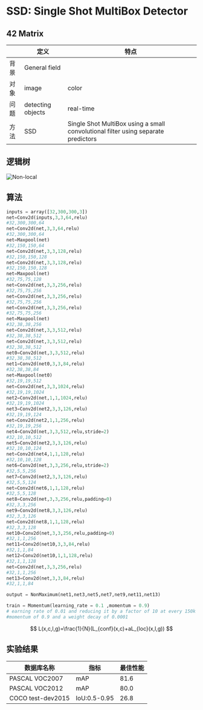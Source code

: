 # SSD: Single Shot MultiBox Detector    
## 42 Matrix

|      | 定义              | 特点                                                         |
| ---- | ----------------- | ------------------------------------------------------------ |
| 背景 | General field     |                                                              |
| 对象 | image             | color                                                        |
| 问题 | detecting objects | real-time                                                    |
| 方法 | SSD               | Single Shot  MultiBox   using a small convolutional filter   using separate predictors |

## 逻辑树

![Non-local](D:\work_DL\论文阅读\Non-local.PNG)

## 算法

```python
inputs = array([32,300,300,3])
net=Conv2d(inputs,3,3,64,relu)
#32,300,300,64
net=Conv2d(net,3,3,64,relu)
#32,300,300,64
net=Maxpool(net)
#32,150,150,64
net=Conv2d(net,3,3,128,relu)
#32,150,150,128
net=Conv2d(net,3,3,128,relu)
#32,150,150,128
net=Maxpool(net)
#32,75,75,128
net=Conv2d(net,3,3,256,relu)
#32,75,75,256
net=Conv2d(net,3,3,256,relu)
#32,75,75,256
net=Conv2d(net,3,3,256,relu)
#32,75,75,256
net=Maxpool(net)
#32,38,38,256
net=Conv2d(net,3,3,512,relu)
#32,38,38,512
net=Conv2d(net,3,3,512,relu)
#32,38,38,512
net0=Conv2d(net,3,3,512,relu)
#32,38,38,512
net1=Conv2d(net0,3,3,84,relu)
#32,38,38,84
net=Maxpool(net0)
#32,19,19,512
net=Conv2d(net,3,3,1024,relu)
#32,19,19,1024
net2=Conv2d(net,1,1,1024,relu)
#32,19,19,1024
net3=Conv2d(net2,3,3,126,relu)
#32,19,19,124
net=Conv2d(net2,1,1,256,relu)
#32,19,19,256
net4=Conv2d(net,3,3,512,relu,stride=2)
#32,10,10,512
net5=Conv2d(net2,3,3,126,relu)
#32,10,10,124
net=Conv2d(net4,1,1,128,relu)
#32,10,10,128
net6=Conv2d(net,3,3,256,relu,stride=2)
#32,5,5,256
net7=Conv2d(net2,3,3,126,relu)
#32,5,5,124
net=Conv2d(net6,1,1,128,relu)
#32,5,5,128
net8=Conv2d(net,3,3,256,relu,padding=0)
#32,3,3,256
net9=Conv2d(net8,3,3,126,relu)
#32,3,3,126
net=Conv2d(net8,1,1,128,relu)
#32,3,3,128
net10=Conv2d(net,3,3,256,relu,padding=0)
#32,1,1,256
net11=Conv2d(net10,3,3,84,relu)
#32,1,1,84
net12=Conv2d(net10,1,1,128,relu)
#32,1,1,128
net=Conv2d(net,3,3,256,relu)
#32,1,1,256
net13=Conv2d(net,3,3,84,relu)
#32,1,1,84

output = NonMaximum(net1,net3,net5,net7,net9,net11,net13)

train = Momentum(learning_rate = 0.1 ,momentum = 0.9)
# earning rate of 0.01 and reducing it by a factor of 10 at every 150k iterations
#momentum of 0.9 and a weight decay of 0.0001
```

$$
L(x,c,l,g)=\frac{1}{N}(L_{conf}(x,c)+aL_{loc}(x,l,g))
$$



## 实验结果

| 数据库名称        | 指标         | 最佳性能 |
| ----------------- | ------------ | -------- |
| PASCAL VOC2007    | mAP          | 81.6     |
| PASCAL VOC2012    | mAP          | 80.0     |
| COCO test-dev2015 | IoU:0.5-0.95 | 26.8     |

